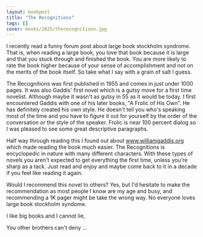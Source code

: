 ```yaml
---
layout: bookpost
title: "The Recognitions"
tags: []
cover: books/2025/therecognitions.jpg
---
```


I recently read a funny forum post about large book stockholm syndrome.  That is, when reading a large book,  you love that book because it is large and that you stuck through and finished the book.  You are more likely to rate the book higher because of your sense of accomplishment and not on the merits of the book itself.  So take what I say with a grain of salt I guess.

The Recognitions was first published in 1955 and comes in just under 1000 pages.  It was also Gaddis' first novel which is a gutsy move for a first time novelist. Although maybe it wasn't as gutsy in 55 as it would be today.  I first encountered Gaddis with one of his later books, "A Frolic of His Own".  He has definitely created his own style.  He doesn't tell you who's speaking most of the time and you have to figure it out for yourself by the order of the conversation or the style of the speaker.  Frolic is near 100 percent dialog so I was pleased to see some great descriptive paragraphs.

Half way through reading this I found out about www.williamgaddis.org which made reading the book much easier.  The Recognitions is encyclopedic in nature with many different characters.  With these types of novels you aren't expected to get everything the first time, unless you're sharp as a tack.  Just read and enjoy and maybe come back to it in a decade if you feel like reading it again.

Would I recommend this novel to others?  Yes, but I'd hesitate to make the recommendation as most people I know are my age and busy, and recommending a 1K pager might be take the wrong way.  No everyone loves large book stockholm syndome.

I like big books and I cannot lie,

You other brothers can't deny ...
